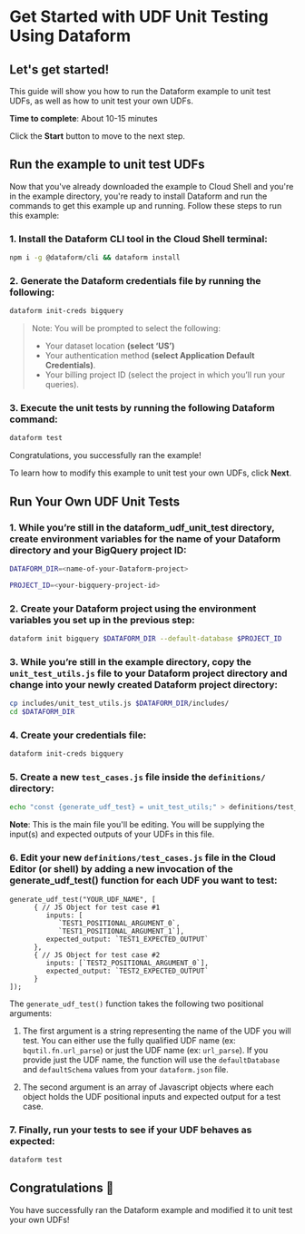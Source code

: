 # Get Started with UDF Unit Testing Using Dataform

## Let's get started!

This guide will show you how to run the Dataform example to unit test UDFs, as
well as how to unit test your own UDFs.

**Time to complete**: About 10-15 minutes

Click the **Start** button to move to the next step.

## Run the example to unit test UDFs

Now that you've already downloaded the example to Cloud Shell and you're in the
example directory, you're ready to install Dataform and run the commands to get
this example up and running. Follow these steps to run this example:

### 1. Install the Dataform CLI tool in the Cloud Shell terminal:

```bash
npm i -g @dataform/cli && dataform install
```

### 2. Generate the Dataform credentials file by running the following:

```bash
dataform init-creds bigquery
```

> Note: You will be prompted to select the following:
>  * Your dataset location **(select ‘US’)**
>  * Your authentication method **(select Application Default Credentials)**.
>  * Your billing project ID (select the project in which you’ll run your queries).

### 3. Execute the unit tests by running the following Dataform command:

```bash
dataform test
```

Congratulations, you successfully ran the example!

To learn how to modify this example to unit test your own UDFs, click **Next**.

## Run Your Own UDF Unit Tests

### 1. While you’re still in the dataform_udf_unit_test directory, create environment variables for the name of your Dataform directory and your BigQuery project ID:

```bash
DATAFORM_DIR=<name-of-your-Dataform-project>
```

```bash
PROJECT_ID=<your-bigquery-project-id>
```

### 2. Create your Dataform project using the environment variables you set up in the previous step:

```bash
dataform init bigquery $DATAFORM_DIR --default-database $PROJECT_ID
```

### 3. While you’re still in the example directory, copy the `unit_test_utils.js` file to your Dataform project directory and change into your newly created Dataform project directory:

```bash
cp includes/unit_test_utils.js $DATAFORM_DIR/includes/
cd $DATAFORM_DIR
```

### 4. Create your credentials file:

```bash
dataform init-creds bigquery
```

### 5. Create a new `test_cases.js` file inside the `definitions/` directory:

```bash
echo "const {generate_udf_test} = unit_test_utils;" > definitions/test_cases.js
```

**Note**: This is the main file you'll be editing. You will be supplying the
input(s) and expected outputs of your UDFs in this file.

### 6. Edit your new `definitions/test_cases.js` file in the Cloud Editor (or shell) by adding a new invocation of the generate_udf_test() function for each UDF you want to test:

```
generate_udf_test("YOUR_UDF_NAME", [  
      { // JS Object for test case #1
         inputs: [
            `TEST1_POSITIONAL_ARGUMENT_0`,
            `TEST1_POSITIONAL_ARGUMENT_1`],
         expected_output: `TEST1_EXPECTED_OUTPUT`
      },
      { // JS Object for test case #2
         inputs: [`TEST2_POSITIONAL_ARGUMENT_0`],
         expected_output: `TEST2_EXPECTED_OUTPUT`
      }
]);
```

The `generate_udf_test()` function takes the following two positional arguments:

1. The first argument is a string representing the name of the UDF you will
   test. You can either use the fully qualified UDF name (ex:
   `bqutil.fn.url_parse`) or just the UDF name (ex: `url_parse`). If you provide
   just the UDF name, the function will use the `defaultDatabase` and
   `defaultSchema` values from your `dataform.json` file.

1. The second argument is an array of Javascript objects where each object holds
   the UDF positional inputs and expected output for a test case.

### 7. Finally, run your tests to see if your UDF behaves as expected:

```bash
dataform test
```

## Congratulations 🎉

You have successfully ran the Dataform example and modified it to unit test your
own UDFs!

